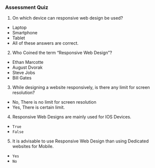
### Assessment Quiz

1. On which device can responsive web design be used?

- Laptop
- Smartphone
- Tablet
- All of these answers are correct. 

2. Who Coined the term “Responsive Web Design”?

- Ethan Marcotte 
- August Dvorak
- Steve Jobs
- Bill Gates

3. While designing a website responsively, is there any limit for screen resolution?

- No, There is no limit for screen resolution 
- Yes, There is certain limit.

4. Responsive Web Designs are mainly used for IOS Devices.

- `True`
- `False` 

5. It is advisable to use Responsive Web Design than using Dedicated websites for Mobile.

- `Yes` 
- `No`
